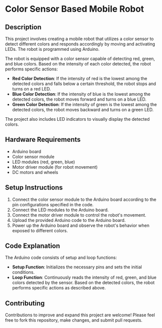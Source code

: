 
# Color Sensor Based Mobile Robot

## Description
This project involves creating a mobile robot that utilizes a color sensor to detect different colors and responds accordingly by moving and activating LEDs. The robot is programmed using Arduino.

The robot is equipped with a color sensor capable of detecting red, green, and blue colors. Based on the intensity of each color detected, the robot performs specific actions:
- **Red Color Detection**: If the intensity of red is the lowest among the detected colors and falls below a certain threshold, the robot stops and turns on a red LED.
- **Blue Color Detection**: If the intensity of blue is the lowest among the detected colors, the robot moves forward and turns on a blue LED.
- **Green Color Detection**: If the intensity of green is the lowest among the detected colors, the robot moves backward and turns on a green LED.

The project also includes LED indicators to visually display the detected colors.

## Hardware Requirements
- Arduino board
- Color sensor module
- LED modules (red, green, blue)
- Motor driver module (for robot movement)
- DC motors and wheels

## Setup Instructions
1. Connect the color sensor module to the Arduino board according to the pin configurations specified in the code.
2. Connect the LED modules to the Arduino board.
3. Connect the motor driver module to control the robot's movement.
4. Upload the provided Arduino code to the Arduino board.
5. Power up the Arduino board and observe the robot's behavior when exposed to different colors.

## Code Explanation
The Arduino code consists of setup and loop functions:
- **Setup Function**: Initializes the necessary pins and sets the initial conditions.
- **Loop Function**: Continuously reads the intensity of red, green, and blue colors detected by the sensor. Based on the detected colors, the robot performs specific actions as described above.

## Contributing
Contributions to improve and expand this project are welcome! Please feel free to fork this repository, make changes, and submit pull requests.
